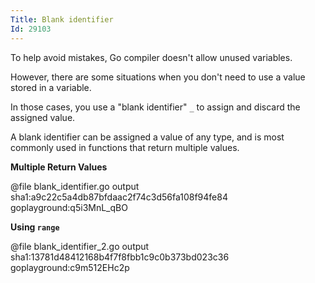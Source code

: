 ```yaml
---
Title: Blank identifier
Id: 29103
---
```

To help avoid mistakes, Go compiler doesn't allow unused variables.

However, there are some situations when you don't need to use a value stored in a variable.

In those cases, you use a "blank identifier" `_` to assign and discard the assigned value.

A blank identifier can be assigned a value of any type, and is most commonly used in functions that return multiple values.

**Multiple Return Values**

@file blank_identifier.go output sha1:a9c22c5a4db87bfdaac2f74c3d56fa108f94fe84 goplayground:q5i3MnL_qBO

**Using `range`**

@file blank_identifier_2.go output sha1:13781d48412168b4f7f8fbb1c9c0b373bd023c36 goplayground:c9m512EHc2p

